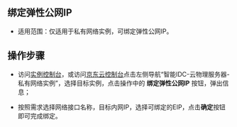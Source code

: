 ## 绑定弹性公网IP

- 适用范围：仅适用于私有网络实例，可绑定弹性公网IP。<br/>

## 操作步骤

- 访问[实例控制台](https://cps-console.jdcloud.com/instance/vpc/list)，或访问[京东云控制台](https://console.jdcloud.com/overview)点击左侧导航“智能IDC-云物理服务器-私有网络实例”，选择目标实例，点击操作中的 **绑定弹性公网IP** 按钮，弹出信息；<br/>

- 按照需求选择网络接口名称，目标内网IP，选择可绑定的EIP，点击**确定**按钮即可完成绑定。<br/>
